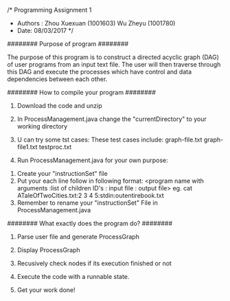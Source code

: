 /* Programming Assignment 1 
 * Authors : Zhou Xuexuan (1001603) Wu Zheyu (1001780)
 * Date: 08/03/2017 */

######## Purpose of program ########

The purpose of this program is to construct a directed acyclic graph (DAG) of 
user programs from an input text file. The user will then traverse through this 
DAG and execute the processes which have control and data dependencies between
each other.



######## How to compile your program ########

1) Download the code and unzip

2) In ProcessManagement.java change the "currentDirectory" to your working directory

3) U can try some tst cases:
These test cases include:
graph-file.txt
graph-file1.txt
testproc.txt


4) Run ProcessManagement.java for your own purpose:
  1. Create your "instructionSet" file
  2. Put your each line follow in following format:
     <program name with arguments :list of children ID's : input file : output file>
     eg. cat ATaleOfTwoCities.txt:2 3 4 5:stdin:outentirebook.txt
  3. Remember to rename your "instructionSet" File in ProcessManagement.java

  
  

######## What exactly does the program do? ########

1) Parse user file and generate ProcessGraph

2) Display ProcessGraph

3) Recusively check nodes if its execution finished or not

4) Execute the code with a runnable state.

5) Get your work done!




